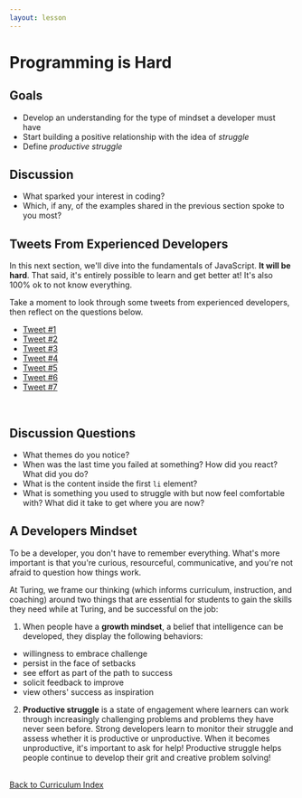 ```yaml
---
layout: lesson
---
```


# Programming is Hard

## Goals

- Develop an understanding for the type of mindset a developer must have
- Start building a positive relationship with the idea of _struggle_
- Define _productive struggle_

<div class="try-it-new">
  <h2>Discussion</h2>
  <ul>
    <li>What sparked your interest in coding?</li>
    <li>Which, if any, of the examples shared in the previous section spoke to you most?</li>
  </ul>
</div>

## Tweets From Experienced Developers

In this next section, we'll dive into the fundamentals of JavaScript. **It will be hard**. That said, it's entirely possible to learn and get better at! It's also 100% ok to not know everything.

Take a moment to look through some tweets from experienced developers, then reflect on the questions below.

<ul>
  <li><a target="blank" href="https://twitter.com/getify/status/972495616600293381?lang=en">Tweet #1</a></li>
  <li><a target="blank" href="https://twitter.com/MollyATX/status/834605666887151617">Tweet #2</a></li>
  <li><a target="blank" href="https://twitter.com/StabbyCutyou/status/1019567754968485888">Tweet #3</a></li>
  <li><a target="blank" href="https://twitter.com/Malarkey/status/1009825823262588929">Tweet #4</a></li>
  <li><a target="blank" href="https://twitter.com/hacks4pancakes/status/835979787248222212">Tweet #5</a></li>
  <li><a target="blank" href="https://twitter.com/OneDevloperArmy/status/1028964083813560320">Tweet #6</a></li>
  <li><a target="blank" href="https://twitter.com/jschauma/status/835960607606202375">Tweet #7</a></li>
</ul>

<br>
<div class="try-it-new">
  <h2>Discussion Questions</h2>
  <ul>
    <li>What themes do you notice?</li>
    <li>When was the last time you failed at something? How did you react? What did you do?</li>
    <li>What is the content inside the first <code>li</code> element?</li>
    <li>What is something you used to struggle with but now feel comfortable with? What did it take to get where you are now?</li>
  </ul>
</div>

## A Developers Mindset

To be a developer, you don't have to remember everything. What's more important is that you're curious, resourceful, communicative, and you're not afraid to question how things work.

At Turing, we frame our thinking (which informs curriculum, instruction, and coaching) around two things that are essential for students to gain the skills they need while at Turing, and be successful on the job:
1. When people have a **growth mindset**, a belief that intelligence can be developed, they display the following behaviors:
  - willingness to embrace challenge
  - persist in the face of setbacks
  - see effort as part of the path to success
  - solicit feedback to improve
  - view others' success as inspiration
2. **Productive struggle** is a state of engagement where learners can work through increasingly challenging problems and problems they have never seen before. Strong developers learn to monitor their struggle and assess whether it is productive or unproductive. When it becomes unproductive, it's important to ask for help! Productive struggle helps people continue to develop their grit and creative problem solving!

<br>
<a href="../">Back to Curriculum Index</a>

